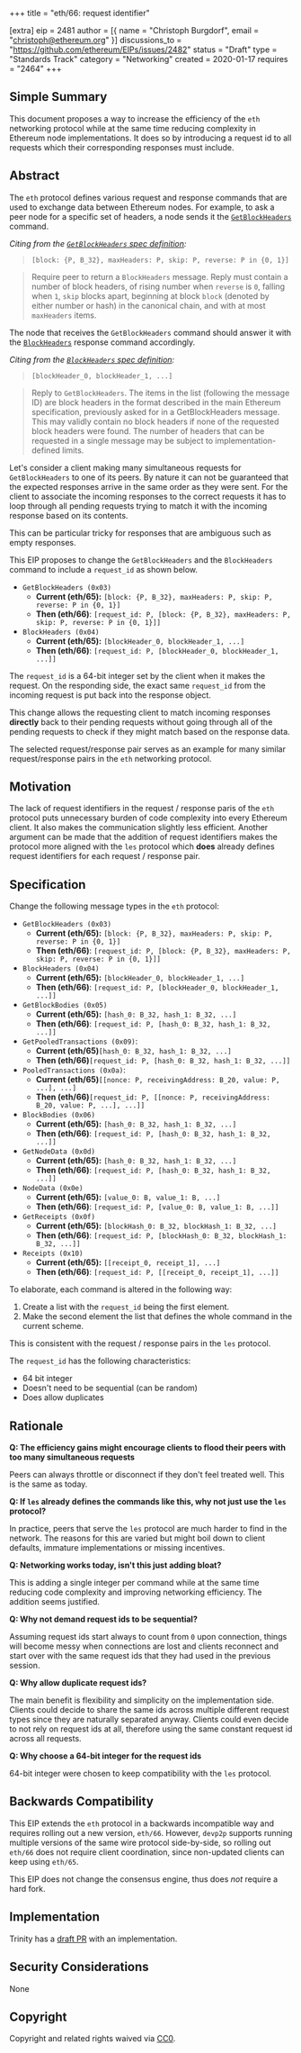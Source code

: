 +++
title = "eth/66: request identifier"

[extra]
eip = 2481
author = [{ name = "Christoph Burgdorf", email = "christoph@ethereum.org" }]
discussions_to = "https://github.com/ethereum/EIPs/issues/2482"
status = "Draft"
type = "Standards Track"
category = "Networking"
created = 2020-01-17
requires = "2464"
+++

<!--You can leave these HTML comments in your merged EIP and delete the visible duplicate text guides, they will not appear and may be helpful to refer to if you edit it again. This is the suggested template for new EIPs. Note that an EIP number will be assigned by an editor. When opening a pull request to submit your EIP, please use an abbreviated title in the filename, `eip-draft_title_abbrev.md`. The title should be 44 characters or less.-->

## Simple Summary
<!--"If you can't explain it simply, you don't understand it well enough." Provide a simplified and layman-accessible explanation of the EIP.-->
This document proposes a way to increase the efficiency of the `eth` networking protocol while at the same time reducing complexity in Ethereum node implementations. It does so by introducing a request id to all requests which their corresponding responses must include.

## Abstract
<!--A short (~200 word) description of the technical issue being addressed.-->
The `eth` protocol defines various request and response commands that are used to exchange data between Ethereum nodes. For example, to ask a peer node for a specific set of headers, a node sends it the [`GetBlockHeaders`](https://github.com/ethereum/devp2p/blob/master/caps/eth.md#getblockheaders-0x03) command.

*Citing from the [`GetBlockHeaders` spec definition](https://github.com/ethereum/devp2p/blob/master/caps/eth.md#getblockheaders-0x03):*

>`[block: {P, B_32}, maxHeaders: P, skip: P, reverse: P in {0, 1}]`

>Require peer to return a `BlockHeaders` message. Reply must contain a number of block
headers, of rising number when `reverse` is `0`, falling when `1`, `skip` blocks apart,
beginning at block `block` (denoted by either number or hash) in the canonical chain, and
with at most `maxHeaders` items.

The node that receives the `GetBlockHeaders` command should answer it with the [`BlockHeaders`](https://github.com/ethereum/devp2p/blob/master/caps/eth.md#blockheaders-0x04) response command accordingly.

*Citing from the [`BlockHeaders` spec definition](https://github.com/ethereum/devp2p/blob/master/caps/eth.md#blockheaders-0x04):* 

>`[blockHeader_0, blockHeader_1, ...]`

>Reply to `GetBlockHeaders`. The items in the list (following the message ID) are block
headers in the format described in the main Ethereum specification, previously asked for
in a GetBlockHeaders message. This may validly contain no block headers if none of the
requested block headers were found. The number of headers that can be requested in a
single message may be subject to implementation-defined limits.

Let's consider a client making many simultaneous requests for `GetBlockHeaders` to one of its peers. By nature it can not be guaranteed that the expected responses arrive in the same order as they were sent. For the client to associate the incoming responses to the correct requests it has to loop through all pending requests trying to match it with the incoming response based on its contents.

This can be particular tricky for responses that are ambiguous such as empty responses.

This EIP proposes to change the `GetBlockHeaders` and the `BlockHeaders` command to include a `request_id` as shown below.

* `GetBlockHeaders (0x03)`
   * **Current (eth/65):** `[block: {P, B_32}, maxHeaders: P, skip: P, reverse: P in {0, 1}]`
   * **Then (eth/66)**: `[request_id: P, [block: {P, B_32}, maxHeaders: P, skip: P, reverse: P in {0, 1}]]`
* `BlockHeaders (0x04)`
   * **Current (eth/65):** `[blockHeader_0, blockHeader_1, ...]`
   * **Then (eth/66)**: `[request_id: P, [blockHeader_0, blockHeader_1, ...]]`

The `request_id` is a 64-bit integer set by the client when it makes the request. On the responding side, the exact same `request_id` from the incoming request is put back into the response object.

This change allows the requesting client to match incoming responses **directly** back to their pending requests without going through all of the pending requests to check if they might match based on the response data.

The selected request/response pair serves as an example for many similar request/response pairs in the `eth` networking protocol.

## Motivation
<!--The motivation is critical for EIPs that want to change the Ethereum protocol. It should clearly explain why the existing protocol specification is inadequate to address the problem that the EIP solves. EIP submissions without sufficient motivation may be rejected outright.-->
The lack of request identifiers in the request / response paris of the `eth` protocol puts unnecessary burden of code complexity into every Ethereum client. It also makes the communication slightly less efficient. Another argument can be made that the addition of request identifiers makes the protocol more aligned with the `les` protocol which **does** already defines request identifiers for each request / response pair.

## Specification
<!--The technical specification should describe the syntax and semantics of any new feature. The specification should be detailed enough to allow competing, interoperable implementations for any of the current Ethereum platforms (go-ethereum, parity, cpp-ethereum, ethereumj, ethereumjs, and [others](https://github.com/ethereum/wiki/wiki/Clients)).-->

Change the following message types in the `eth` protocol:

* `GetBlockHeaders (0x03)`
   * **Current (eth/65):** `[block: {P, B_32}, maxHeaders: P, skip: P, reverse: P in {0, 1}]`
   * **Then (eth/66)**: `[request_id: P, [block: {P, B_32}, maxHeaders: P, skip: P, reverse: P in {0, 1}]]`
* `BlockHeaders (0x04)`
   * **Current (eth/65):** `[blockHeader_0, blockHeader_1, ...]`
   * **Then (eth/66)**: `[request_id: P, [blockHeader_0, blockHeader_1, ...]]`
* `GetBlockBodies (0x05)`
   * **Current (eth/65):** `[hash_0: B_32, hash_1: B_32, ...]`
   * **Then (eth/66)**: `[request_id: P, [hash_0: B_32, hash_1: B_32, ...]]`
* `GetPooledTransactions (0x09)`:
   * **Current (eth/65)**`[hash_0: B_32, hash_1: B_32, ...]`
   * **Then (eth/66)**`[request_id: P, [hash_0: B_32, hash_1: B_32, ...]]`
* `PooledTransactions (0x0a)`:
   * **Current (eth/65)**`[[nonce: P, receivingAddress: B_20, value: P, ...], ...]`
   * **Then (eth/66)**`[request_id: P, [[nonce: P, receivingAddress: B_20, value: P, ...], ...]]`
* `BlockBodies (0x06)`
   * **Current (eth/65):** `[hash_0: B_32, hash_1: B_32, ...]`
   * **Then (eth/66)**: `[request_id: P, [hash_0: B_32, hash_1: B_32, ...]]`
* `GetNodeData (0x0d)`
   * **Current (eth/65):** `[hash_0: B_32, hash_1: B_32, ...]`
   * **Then (eth/66)**: `[request_id: P, [hash_0: B_32, hash_1: B_32, ...]]`
* `NodeData (0x0e)`
   * **Current (eth/65):** `[value_0: B, value_1: B, ...]`
   * **Then (eth/66)**: `[request_id: P, [value_0: B, value_1: B, ...]]`
* `GetReceipts (0x0f)`
   * **Current (eth/65):** `[blockHash_0: B_32, blockHash_1: B_32, ...]`
   * **Then (eth/66)**: `[request_id: P, [blockHash_0: B_32, blockHash_1: B_32, ...]]`
* `Receipts (0x10)`
   * **Current (eth/65):** `[[receipt_0, receipt_1], ...]`
   * **Then (eth/66)**: `[request_id: P, [[receipt_0, receipt_1], ...]]`


To elaborate, each command is altered in the following way:

1. Create a list with the `request_id` being the first element.
2. Make the second element the list that defines the whole command in the current scheme.

This is consistent with the request / response pairs in the `les` protocol.

The ``request_id`` has the following characteristics:

* 64 bit integer
* Doesn't need to be sequential (can be random)
* Does allow duplicates

## Rationale
<!--The rationale fleshes out the specification by describing what motivated the design and why particular design decisions were made. It should describe alternate designs that were considered and related work, e.g. how the feature is supported in other languages. The rationale may also provide evidence of consensus within the community, and should discuss important objections or concerns raised during discussion.-->

**Q: The efficiency gains might encourage clients to flood their peers with too many simultaneous requests**

Peers can always throttle or disconnect if they don't feel treated well. This is the same as today.

**Q: If `les` already defines the commands like this, why not just use the `les` protocol?**

In practice, peers that serve the `les` protocol are much harder to find in the network. The reasons for this are varied but might boil down to client defaults, immature implementations or missing incentives.

**Q: Networking works today, isn't this just adding bloat?**

This is adding a single integer per command while at the same time reducing code complexity and improving networking efficiency. The addition seems justified.

**Q: Why not demand request ids to be sequential?**

Assuming request ids start always to count from `0` upon connection, things will become messy when
connections are lost and clients reconnect and start over with the same request ids that they had used
in the previous session.

**Q: Why allow duplicate request ids?**

The main benefit is flexibility and simplicity on the implementation side. Clients could decide to share
the same ids across multiple different request types since they are naturally separated anyway. Clients
could even decide to not rely on request ids at all, therefore using the same constant request id across
all requests.

**Q: Why choose a 64-bit integer for the request ids**

64-bit integer were chosen to keep compatibility with the `les` protocol.

## Backwards Compatibility
<!--All EIPs that introduce backwards incompatibilities must include a section describing these incompatibilities and their severity. The EIP must explain how the author proposes to deal with these incompatibilities. EIP submissions without a sufficient backwards compatibility treatise may be rejected outright.-->
This EIP extends the `eth` protocol in a backwards incompatible way and requires rolling out a new version, `eth/66`. However, `devp2p` supports running multiple versions of the same wire protocol side-by-side, so rolling out `eth/66` does not require client coordination, since non-updated clients can keep using `eth/65`.

This EIP does not change the consensus engine, thus does *not* require a hard fork.

## Implementation
<!--The implementations must be completed before any EIP is given status "Final", but it need not be completed before the EIP is accepted. While there is merit to the approach of reaching consensus on the specification and rationale before writing code, the principle of "rough consensus and running code" is still useful when it comes to resolving many discussions of API details.-->

Trinity has a [draft PR](https://github.com/ethereum/trinity/pull/1672) with an implementation.

## Security Considerations
<!--All EIPs must contain a section that discusses the security implications/considerations relevant to the proposed change. Include information that might be important for security discussions, surfaces risks and can be used throughout the life cycle of the proposal. E.g. include security-relevant design decisions, concerns, important discussions, implementation-specific guidance and pitfalls, an outline of threats and risks and how they are being addressed. EIP submissions missing the "Security Considerations" section will be rejected. An EIP cannot proceed to status "Final" without a Security Considerations discussion deemed sufficient by the reviewers.-->

None

## Copyright
Copyright and related rights waived via [CC0](https://creativecommons.org/publicdomain/zero/1.0/).
